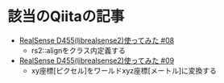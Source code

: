 # 該当のQiitaの記事

- [RealSense D455(librealsense2)使ってみた #08](https://qiita.com/RoaaaA/items/14df1ffc9be137238a92)
  - rs2::alignをクラス内定義する
- [RealSense D455(librealsense2)使ってみた #09](https://qiita.com/RoaaaA/items/90dbe8025d05e7581ff6)
  - xy座標[ピクセル]をワールドxyz座標[メートル]に変換する
